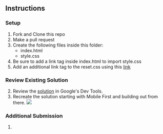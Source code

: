 ## Instructions


### Setup
1. Fork and Clone this repo
2. Make a pull request
1. Create the following files inside this folder: 
	- index.html
	- style.css
3. Be sure to add a link tag inside index.html to import style.css
4. Add an additional link tag to the reset.css using this [link](https://cdnjs.com/libraries/meyer-reset)

### Review Existing Solution
2. Review the [solution](https://codepen.io/jkeohan/live/yqdzex) in Google's Dev Tools. 
3. Recreate the solution starting with Mobile First and building out from there.
![](https://i.imgur.com/1i7F9rj.png)

### Additional Submission

1. 